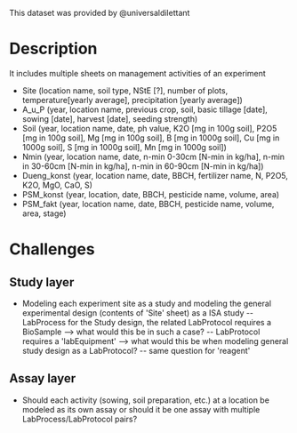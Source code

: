 This dataset was provided by @universaldilettant


# Description
It includes multiple sheets on management activities of an experiment
- Site (location name, soil type, NStE [?], number of plots, temperature[yearly average], precipitation [yearly average])
- A_u_P (year, location name, previous crop, soil, basic tillage [date], sowing [date], harvest [date], seeding strength)
- Soil (year, location name, date, ph value, K2O [mg in 100g soil], P2O5 [mg in 100g soil], Mg [mg in 100g soil], B [mg in 1000g soil], Cu [mg in 1000g soil], S [mg in 1000g soil], Mn [mg in 1000g soil])
- Nmin (year, location name, date, n-min 0-30cm [N-min in kg/ha], n-min in 30-60cm [N-min in kg/ha], n-min in 60-90cm [N-min in kg/ha])
- Dueng_konst (year, location name, date, BBCH, fertilizer name, N, P2O5, K2O, MgO, CaO, S)
- PSM_konst (year, location, date, BBCH, pesticide name, volume, area)
- PSM_fakt (year, location name, date, BBCH, pesticide name, volume, area, stage)


# Challenges
## Study layer
- Modeling each experiment site as a study and modeling the general experimental design (contents of 'Site' sheet) as a ISA study
-- LabProcess for the Study design, the related LabProtocol requires a BioSample --> what would this be in such a case?
-- LabProtocol requires a 'labEquipment' --> what would this be when modeling general study design as a LabProtocol?
-- same question for 'reagent'

## Assay layer
- Should each activity (sowing, soil preparation, etc.) at a location be modeled as its own assay or should it be one assay with multiple LabProcess/LabProtocol pairs?
